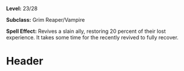 <!-- TITLE: Spell: Reparation -->
<!-- SUBTITLE:  -->

**Level:** 23/28

**Subclass:** Grim Reaper/Vampire

**Spell Effect:** Revives a slain ally, restoring 20 percent of their lost experience.  It takes some time for the recently revived to fully recover.

# Header